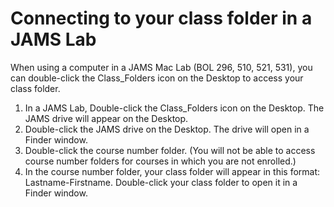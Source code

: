 # Connecting to your class folder in a JAMS Lab

When using a computer in a JAMS Mac Lab (BOL 296, 510, 521, 531), you can double-click the Class_Folders icon on the Desktop to access your class folder. 

1.	In a JAMS Lab, Double-click the Class_Folders icon on the Desktop. The JAMS drive will appear on the Desktop.
2.	Double-click the JAMS drive on the Desktop. The drive will open in a Finder window. 
3.	Double-click the course number folder. (You will not be able to access course number folders for courses in which you are not enrolled.)
4.	In the course number folder, your class folder will appear in this format: Lastname-Firstname. Double-click your class folder to open it in a Finder window. 
